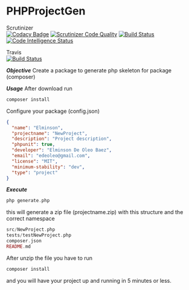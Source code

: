 # PHPProjectGen
Scrutinizer <br>
[![Codacy Badge](https://api.codacy.com/project/badge/Grade/b2b0c7845281438bafdfce10445a7da5)](https://app.codacy.com/app/elminson/PHPProjectGen?utm_source=github.com&utm_medium=referral&utm_content=elminson/PHPProjectGen&utm_campaign=Badge_Grade_Dashboard)
[![Scrutinizer Code Quality](https://scrutinizer-ci.com/g/elminson/PHPProjectGen/badges/quality-score.png?b=master)](https://scrutinizer-ci.com/g/elminson/PHPProjectGen/?branch=master)
[![Build Status](https://scrutinizer-ci.com/g/elminson/PHPProjectGen/badges/build.png?b=master)](https://scrutinizer-ci.com/g/elminson/PHPProjectGen/build-status/master)
[![Code Intelligence Status](https://scrutinizer-ci.com/g/elminson/PHPProjectGen/badges/code-intelligence.svg?b=master)](https://scrutinizer-ci.com/code-intelligence)

Travis <br>
[![Build Status](https://travis-ci.org/elminson/PHPProjectGen.svg?branch=master)](https://travis-ci.org/elminson/PHPProjectGen)

***Objective***
Create a package to generate php skeleton for package (composer) 

***Usage***
After download run 
```php
composer install
```
Configure your package (config.json)
```json 
{
  "name": "Elminson",
  "projectname": "NewProject",
  "description": "Project description",
  "phpunit": true,
  "developer": "Elminson De Oleo Baez",
  "email": "edeoleo@gmail.com",
  "license": "MIT",
  "minimum-stability": "dev",
  "type": "project"
}
```

***Execute***
```php
php generate.php
```
this will generate a zip file (projectname.zip) with this structure and the correct namespace

```php
src/NewProject.php
tests/testNewProject.php
composer.json
README.md
```
After unzip the file you have to run 
```php
composer install
```
and you will have your project up and running in 5 minutes or less.
